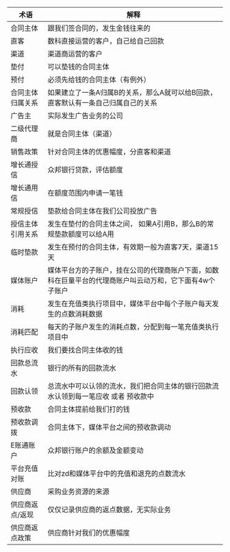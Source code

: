 | 术语             | 解释                                                         |
| ---------------- | ------------------------------------------------------------ |
| 合同主体         | 跟我们签合同的，发生金钱往来的                               |
| 直客             | 数科直接运营的客户，自己给自己回款                           |
| 渠道             | 渠道商运营的客户                                             |
| 垫付             | 可以垫钱的合同主体                                           |
| 预付             | 必须先给钱的合同主体（有例外）                               |
| 合同主体归属关系 | 如果建立了一条A归属B的关系，那么A就可以给B回款，直客默认有一条自己归属自己的关系 |
| 广告主           | 实际发生广告业务的公司                                       |
| 二级代理商       | 就是合同主体（渠道）                                         |
| 销售政策         | 针对合同主体的优惠幅度，分直客和渠道                         |
| 增长通授信       | 众邦银行贷款，评估额度                                       |
| 增长通用信       | 在额度范围内申请一笔钱                                       |
| 常规授信         | 垫款给合同主体在我们公司投放广告                             |
| 授信主体引用关系 | 发生在垫付的合同主体之间， 如果A引用B，那么B的常规垫款额度可以给A用 |
| 临时垫款         | 发生在预付的合同主体，有效期一般为直客7天，渠道15天          |
| 媒体账户         | 媒体平台方的子账户，挂在公司的代理商账户下面，如数科在巨量平台的代理商账户叫云动万和，它下面有4w个子账户 |
| 消耗             | 发生在充值类执行项目中，媒体平台中每个子账户每天发生的点数消耗数据 |
| 消耗匹配         | 每天的子账户发生的消耗点数，分配到每一笔充值类执行项目中     |
| 执行应收         | 我们要找合同主体收的钱                                       |
| 回款总流水       | 银行的所有的回款流水                                         |
| 回款认领         | 总流水中可以认领的流水，我们把合同主体的银行回款流水认领到每一笔应收 或者 预收款中 |
| 预收款           | 合同主体提前给我们打的钱                                     |
| 预收款调拨       | 合同主体下，媒体平台之间的预收款调动                         |
| E账通账户        | 众邦银行账户的余额及金额变动                                 |
| 平台充值对账     | 比对zd和媒体平台中的充值和退充的点数流水                     |
| 供应商           | 采购业务资源的来源                                           |
| 供应商返点/返现  | 仅仅记录供应商的返点数据，无实际业务                         |
| 供应商返点政策   | 供应商针对我们的优惠幅度                                     |